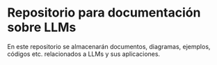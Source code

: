 # Repositorio para documentación sobre LLMs

En este repositorio se almacenarán documentos, diagramas, ejemplos, códigos etc. relacionados a LLMs y sus aplicaciones.
